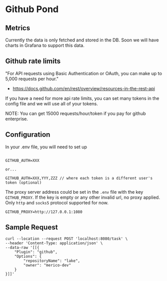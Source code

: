 # Github Pond

## Metrics

Currently the data is only fetched and stored in the DB. Soon we will have charts in Grafana to support this data.

## Github rate limits

"For API requests using Basic Authentication or OAuth, you can make up to 5,000 requests per hour."

- https://docs.github.com/en/rest/overview/resources-in-the-rest-api

If you have a need for more api rate limits, you can set many tokens in the config file and we will use all of your tokens.

NOTE: You can get 15000 requests/hour/token if you pay for github enterprise.

## Configuration

In your .env file, you will need to set up

```

GITHUB_AUTH=XXX

or...

GITHUB_AUTH=XXX,YYY,ZZZ // where each token is a different user's token (optional)
```

The proxy server address could be set in the `.env` file with the key `GITHUB_PROXY`. 
If the key is empty or any other invalid url, no proxy applied. Only `http` and `socks5` protocol supported for now.

```
GITHUB_PROXY=http://127.0.0.1:1080
```


## Sample Request

```
curl --location --request POST 'localhost:8080/task' \
--header 'Content-Type: application/json' \
--data-raw '[[{
    "Plugin": "github",
    "Options": {
        "repositoryName": "lake",
        "owner": "merico-dev"
    }
}]]'
```
